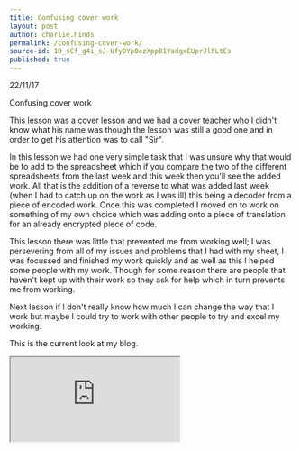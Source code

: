 ```yaml
---
title: Confusing cover work
layout: post
author: charlie.hinds
permalink: /confusing-cover-work/
source-id: 1D_sCf_g4i_sJ-UfyDYp0ezXpp81YadgxEUprJl5LtEs
published: true
---
```

22/11/17

Confusing cover work

   This lesson was a cover lesson and we had a cover teacher who I didn't know what his name was though the lesson was still a good one and in order to get his attention was to call "Sir".

   In this lesson we had one very simple task that I was unsure why that would be to add to the spreadsheet which if you compare the two of the different spreadsheets from the last week and this week then you'll see the added work. All that is the addition of a reverse to what was added last week (when I had to catch up on the work as I was ill) this being a decoder from a piece of encoded work. Once this was completed I moved on to work on something of my own choice which was adding onto a piece of translation for an already encrypted piece of code.

   This lesson there was little that prevented me from working well; I was persevering from all of my issues and problems that I had with my sheet, I was focussed and finished my work quickly and as well as this I helped some people with my work. Though for some reason there are people that haven't kept up with their work so they ask for help which in turn prevents me from working. 

   Next lesson if I don't really know how much I can change the way that I work but maybe I could try to work with other people to try and excel my working.
   
  This is the current look at my blog.

<iframe src="https://docs.google.com/spreadsheets/d/e/2PACX-1vSdKL_bubwJz2WUaXqvTZMTShkAUjgmXY0mLNZsMPqP9Yqtr4jGQO5hwK-PDxbQBLkd6FQohzyGf4Gz/pubhtml?widget=true&amp;headers=false"></iframe>
